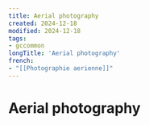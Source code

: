 ```yaml
---
title: Aerial photography
created: 2024-12-18
modified: 2024-12-18
tags:
- gccommon
longTitle: 'Aerial photography'
french:
- "[[Photographie aerienne]]"
---
```

# Aerial photography
